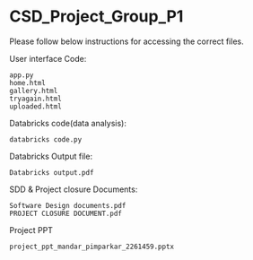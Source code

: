 # CSD_Project_Group_P1

Please follow below instructions for accessing the correct files.

User interface Code:

    app.py
    home.html
    gallery.html
    tryagain.html
    uploaded.html
  
 
Databricks code(data analysis):

    databricks code.py
    
Databricks Output file:

    Databricks output.pdf
    
SDD & Project closure Documents:
    
    Software Design documents.pdf
    PROJECT CLOSURE DOCUMENT.pdf
    
Project PPT
    
    project_ppt_mandar_pimparkar_2261459.pptx
    
    


